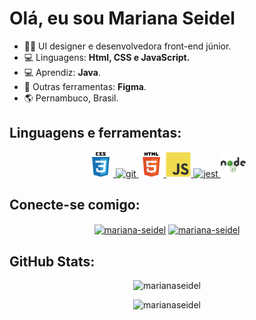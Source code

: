# Olá, eu sou Mariana Seidel

- :woman_technologist: UI designer e desenvolvedora front-end júnior.
- :computer: Linguagens: **Html, CSS e JavaScript.**
- :computer: Aprendiz: **Java**.
- :abacus: Outras ferramentas: **Figma**.
- :earth_americas: Pernambuco, Brasil.


## Linguagens e ferramentas:

<p align="center"> <a href="https://www.w3schools.com/css/" target="_blank" rel="noreferrer" > <img src="https://raw.githubusercontent.com/devicons/devicon/master/icons/css3/css3-original-wordmark.svg" alt="css3" width="40" height="40" /> </a> <a href="https://git-scm.com/" target="_blank" rel="noreferrer"> <img src="https://www.vectorlogo.zone/logos/git-scm/git-scm-icon.svg" alt="git" width="40" height="40"/> </a> <a href="https://www.w3.org/html/" target="_blank" rel="noreferrer"> <img src="https://raw.githubusercontent.com/devicons/devicon/master/icons/html5/html5-original-wordmark.svg" alt="html5" width="40" height="40" /> </a> <a href="https://developer.mozilla.org/en-US/docs/Web/JavaScript" target="_blank" rel="noreferrer"> <img src="https://raw.githubusercontent.com/devicons/devicon/master/icons/javascript/javascript-original.svg" alt="javascript" width="40" height="40"/> </a> <a href="https://jestjs.io" target="_blank" rel="noreferrer"> <img src="https://www.vectorlogo.zone/logos/jestjsio/jestjsio-icon.svg" alt="jest" width="40" height="40"/> </a> <a href="https://nodejs.org" target="_blank" rel="noreferrer"> <img src="https://raw.githubusercontent.com/devicons/devicon/master/icons/nodejs/nodejs-original-wordmark.svg" alt="nodejs" width="40" height="40"/> </a> </p>

## Conecte-se comigo:
<p align="center">
<a href="https://linkedin.com/in/mariana-seidel" target="blank"><img align="center" src="https://img.shields.io/badge/-LinkedIn-blue?style=flat-square&logo=Linkedin&logoColor=white&link=https://www.linkedin.com/in/mariana-seidel/" alt="mariana-seidel"/></a> 
<a href="mailto:marianaaseidel@gmail.com" target="blank"><img align="center" src="https://img.shields.io/badge/-Gmail-c14438?style=flat-square&logo=Gmail&logoColor=white&link=mailto:marianaaseidel@gmail.com" alt="mariana-seidel"/></a> 
</p>

## GitHub Stats:
<div align="center">
<p><img src="https://github-readme-stats.vercel.app/api/top-langs?username=marianaseidel&show_icons=true&locale=en&layout=compact" alt="marianaseidel" /></p>
<p><img src="https://github-readme-stats.vercel.app/api?username=marianaseidel&show_icons=true&locale=en" alt="marianaseidel" /></p>
</div>

